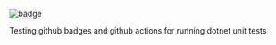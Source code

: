 ![badge](https://img.shields.io/endpoint?url=https://gist.githubusercontent.com/sam-mckay/588bf0e93a22c022478c4b8dc374332c/raw/code-coverage.json)

Testing github badges and github actions for running dotnet unit tests
